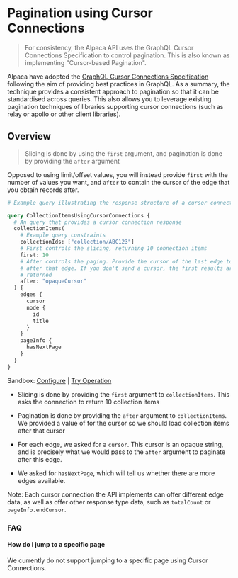 # Pagination using Cursor Connections

> For consistency, the Alpaca API uses the GraphQL Cursor Connections
> Specification to control pagination. This is also known as implementing
> "Cursor-based Pagination".

Alpaca have adopted the
[GraphQL Cursor Connections Specification](https://relay.dev/graphql/connections.htm)
following the aim of providing best practices in GraphQL. As a summary, the
technique provides a consistent approach to pagination so that it can be
standardised across queries. This also allows you to leverage existing
pagination techniques of libraries supporting cursor connections (such as relay
or apollo or other client libraries).

## Overview

> Slicing is done by using the `first` argument, and pagination is done by
> providing the `after` argument

Opposed to using limit/offset values, you will instead provide `first` with the
number of values you want, and `after` to contain the cursor of the edge that
you obtain records after.

```graphql
# Example query illustrating the response structure of a cursor connection

query CollectionItemsUsingCursorConnections {
  # An query that provides a cursor connection response
  collectionItems(
    # Example query constraints
    collectionIds: ["collection/ABC123"]
    # First controls the slicing, returning 10 connection items
    first: 10
    # After controls the paging. Provide the cursor of the last edge to paginate
    # after that edge. If you don't send a cursor, the first results are
    # returned
    after: "opaqueCursor"
  ) {
    edges {
      cursor
      node {
        id
        title
      }
    }
    pageInfo {
      hasNextPage
    }
  }
}
```

Sandbox: [Configure](/topics/graphql/Apollo%20Sandbox/) |
[Try Operation](https://studio.apollographql.com/sandbox/explorer?explorerURLState=N4IgJg9gxgrgtgUwHYBcQC4QGIAEBRADwEM4AHAGwRwEcYEAnATxwEtzyYBnFeolFpAHMcKABZV6CTqQhJOVbvRhQUMSTggAzHERyx6nCPT2ykCFS1kAdJDdoNmAYQjtz-WQEkUCOJwCqnAKCjmqG9M5IZhaynDjANjg4uACCSDR0TCKifDik9BAAbixgUjp6oUYmkW6WaZLSMQgJJq7RSF4+nAAUzYm4hCQUVPaZUDE8RAIonL0tlG0eYJzoOADaViBjre5IAPTJAEKOAIwATADMGwC6s7gAYiwGKFU8LrFiCuQsUEEANDiSVT0JBBHDHAAMVSiO1Y3l8s00j24KwhtxwyU03mMY1Q+XI73EuSIgiCADocAAFfJFEpZKj6MIabQfHDkIjcHAIMCCKgoCBEklIPhNNKJJI6TEMLI5Lk88kebSMCAwHCQJAAcme8iQYDKDKM-xZiKeAKkMHI0x0kjRgLUZjAsyIkvoKw2EFIRHsIQMRg2zQAlHFZrLSvFRWLyj76LNEkgILSwxGI8UY2L+ChKKmAL6zHPhgUIDxITT8xNJ7KcAByCAIKApxJFEbziTzWZAWaAA)

- Slicing is done by providing the `first` argument to `collectionItems`. This
  asks the connection to return 10 collection items

- Pagination is done by providing the `after` argument to `collectionItems`. We
  provided a value of for the cursor so we should load collection items after
  that cursor

- For each edge, we asked for a `cursor`. This cursor is an opaque string, and
  is precisely what we would pass to the `after` argument to paginate after this
  edge.

- We asked for `hasNextPage`, which will tell us whether there are more edges
  available.

Note: Each cursor connection the API implements can offer different edge data,
as well as offer other response type data, such as `totalCount` or
`pageInfo.endCursor`.

### FAQ

#### How do I jump to a specific page

We currently do not support jumping to a specific page using Cursor Connections.
